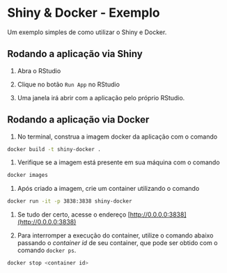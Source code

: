 # Shiny & Docker - Exemplo

Um exemplo simples de como utilizar o Shiny e Docker.

## Rodando a aplicação via Shiny

1. Abra o RStudio

1. Clique no botão `Run App` no RStudio

1. Uma janela irá abrir com a aplicação pelo próprio RStudio.

## Rodando a aplicação via Docker

1. No terminal, construa a imagem docker da aplicação com o comando

```bash
docker build -t shiny-docker .
```

1. Verifique se a imagem está presente em sua máquina com o comando

```bash
docker images
```

1. Após criado a imagem, crie um container utilizando o comando

```bash
docker run -it -p 3838:3838 shiny-docker
```

1. Se tudo der certo, acesse o endereço [http://0.0.0.0:3838](http://0.0.0.0:3838)

1. Para interromper a execução do container, utilize o comando abaixo passando o _container id_ de seu container, que pode ser obtido com o comando `docker ps`.

```bash
docker stop <container id>
```
